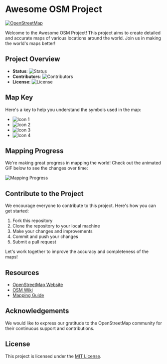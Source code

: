 # Awesome OSM Project

[![OpenStreetMap](https://img.shields.io/badge/OpenStreetMap-Project-brightgreen)](https://www.openstreetmap.org)

Welcome to the Awesome OSM Project! This project aims to create detailed and accurate maps of various locations around the world. Join us in making the world's maps better!

## Project Overview

- **Status**: ![Status](https://img.shields.io/badge/Status-Active-brightgreen)
- **Contributors**: ![Contributors](https://img.shields.io/github/contributors/your-username/your-repository)
- **License**: ![License](https://img.shields.io/badge/License-MIT-blue)

## Map Key

Here's a key to help you understand the symbols used in the map:

- ![Icon 1](https://img.shields.io/badge/Icon-1-blue)
- ![Icon 2](https://img.shields.io/badge/Icon-2-red)
- ![Icon 3](https://img.shields.io/badge/Icon-3-green)
- ![Icon 4](https://img.shields.io/badge/Icon-4-yellow)

## Mapping Progress

We're making great progress in mapping the world! Check out the animated GIF below to see the changes over time:

![Mapping Progress](https://media.giphy.com/media/example.gif)

## Contribute to the Project

We encourage everyone to contribute to this project. Here's how you can get started:

1. Fork this repository
2. Clone the repository to your local machine
3. Make your changes and improvements
4. Commit and push your changes
5. Submit a pull request

Let's work together to improve the accuracy and completeness of the maps!

## Resources

- [OpenStreetMap Website](https://www.openstreetmap.org)
- [OSM Wiki](https://wiki.openstreetmap.org)
- [Mapping Guide](https://wiki.openstreetmap.org/wiki/Beginners%27_guide)

## Acknowledgements

We would like to express our gratitude to the OpenStreetMap community for their continuous support and contributions.

## License

This project is licensed under the [MIT License](LICENSE).
